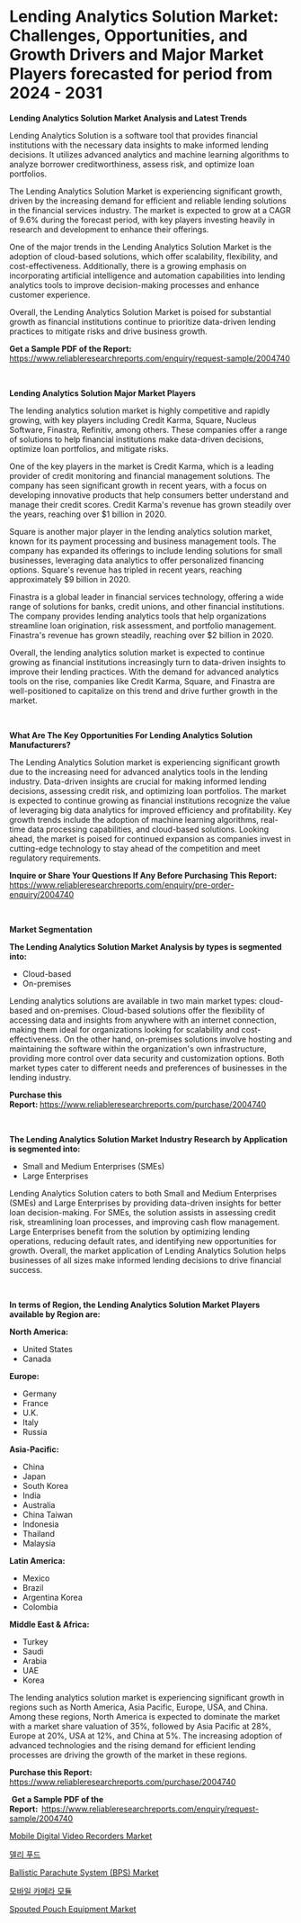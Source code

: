 <p><h1>Lending Analytics Solution Market: Challenges, Opportunities, and Growth Drivers and Major Market Players forecasted for period from 2024 - 2031</h1></p><p><strong>Lending Analytics Solution Market Analysis and Latest Trends</strong></p>
<p><p>Lending Analytics Solution is a software tool that provides financial institutions with the necessary data insights to make informed lending decisions. It utilizes advanced analytics and machine learning algorithms to analyze borrower creditworthiness, assess risk, and optimize loan portfolios.</p><p>The Lending Analytics Solution Market is experiencing significant growth, driven by the increasing demand for efficient and reliable lending solutions in the financial services industry. The market is expected to grow at a CAGR of 9.6% during the forecast period, with key players investing heavily in research and development to enhance their offerings.</p><p>One of the major trends in the Lending Analytics Solution Market is the adoption of cloud-based solutions, which offer scalability, flexibility, and cost-effectiveness. Additionally, there is a growing emphasis on incorporating artificial intelligence and automation capabilities into lending analytics tools to improve decision-making processes and enhance customer experience.</p><p>Overall, the Lending Analytics Solution Market is poised for substantial growth as financial institutions continue to prioritize data-driven lending practices to mitigate risks and drive business growth.</p></p>
<p><strong>Get a Sample PDF of the Report:&nbsp;</strong> <a href="https://www.reliableresearchreports.com/enquiry/request-sample/2004740">https://www.reliableresearchreports.com/enquiry/request-sample/2004740</a></p>
<p>&nbsp;</p>
<p><strong>Lending Analytics Solution Major Market Players</strong></p>
<p><p>The lending analytics solution market is highly competitive and rapidly growing, with key players including Credit Karma, Square, Nucleus Software, Finastra, Refinitiv, among others. These companies offer a range of solutions to help financial institutions make data-driven decisions, optimize loan portfolios, and mitigate risks.</p><p>One of the key players in the market is Credit Karma, which is a leading provider of credit monitoring and financial management solutions. The company has seen significant growth in recent years, with a focus on developing innovative products that help consumers better understand and manage their credit scores. Credit Karma's revenue has grown steadily over the years, reaching over $1 billion in 2020.</p><p>Square is another major player in the lending analytics solution market, known for its payment processing and business management tools. The company has expanded its offerings to include lending solutions for small businesses, leveraging data analytics to offer personalized financing options. Square's revenue has tripled in recent years, reaching approximately $9 billion in 2020.</p><p>Finastra is a global leader in financial services technology, offering a wide range of solutions for banks, credit unions, and other financial institutions. The company provides lending analytics tools that help organizations streamline loan origination, risk assessment, and portfolio management. Finastra's revenue has grown steadily, reaching over $2 billion in 2020.</p><p>Overall, the lending analytics solution market is expected to continue growing as financial institutions increasingly turn to data-driven insights to improve their lending practices. With the demand for advanced analytics tools on the rise, companies like Credit Karma, Square, and Finastra are well-positioned to capitalize on this trend and drive further growth in the market.</p></p>
<p>&nbsp;</p>
<p><strong>What Are The Key Opportunities For Lending Analytics Solution Manufacturers?</strong></p>
<p><p>The Lending Analytics Solution market is experiencing significant growth due to the increasing need for advanced analytics tools in the lending industry. Data-driven insights are crucial for making informed lending decisions, assessing credit risk, and optimizing loan portfolios. The market is expected to continue growing as financial institutions recognize the value of leveraging big data analytics for improved efficiency and profitability. Key growth trends include the adoption of machine learning algorithms, real-time data processing capabilities, and cloud-based solutions. Looking ahead, the market is poised for continued expansion as companies invest in cutting-edge technology to stay ahead of the competition and meet regulatory requirements.</p></p>
<p><strong>Inquire or Share Your Questions If Any Before Purchasing This Report:</strong> <a href="https://www.reliableresearchreports.com/enquiry/pre-order-enquiry/2004740">https://www.reliableresearchreports.com/enquiry/pre-order-enquiry/2004740</a></p>
<p>&nbsp;</p>
<p><strong>Market Segmentation</strong></p>
<p><strong>The Lending Analytics Solution Market Analysis by types is segmented into:</strong></p>
<p><ul><li>Cloud-based</li><li>On-premises</li></ul></p>
<p><p>Lending analytics solutions are available in two main market types: cloud-based and on-premises. Cloud-based solutions offer the flexibility of accessing data and insights from anywhere with an internet connection, making them ideal for organizations looking for scalability and cost-effectiveness. On the other hand, on-premises solutions involve hosting and maintaining the software within the organization's own infrastructure, providing more control over data security and customization options. Both market types cater to different needs and preferences of businesses in the lending industry.</p></p>
<p><strong>Purchase this Report:&nbsp;</strong><a href="https://www.reliableresearchreports.com/purchase/2004740">https://www.reliableresearchreports.com/purchase/2004740</a></p>
<p>&nbsp;</p>
<p><strong>The Lending Analytics Solution Market Industry Research by Application is segmented into:</strong></p>
<p><ul><li>Small and Medium Enterprises (SMEs)</li><li>Large Enterprises</li></ul></p>
<p><p>Lending Analytics Solution caters to both Small and Medium Enterprises (SMEs) and Large Enterprises by providing data-driven insights for better loan decision-making. For SMEs, the solution assists in assessing credit risk, streamlining loan processes, and improving cash flow management. Large Enterprises benefit from the solution by optimizing lending operations, reducing default rates, and identifying new opportunities for growth. Overall, the market application of Lending Analytics Solution helps businesses of all sizes make informed lending decisions to drive financial success.</p></p>
<p>&nbsp;</p>
<p><strong>In terms of Region, the Lending Analytics Solution Market Players available by Region are:</strong></p>
<p>
    <p> <strong> North America: </strong>
        <ul>
            <li>United States</li>
            <li>Canada</li>
        </ul>
        </p> 
    <p> <strong> Europe: </strong>
        <ul>
            <li>Germany</li>
            <li>France</li>
            <li>U.K.</li>
            <li>Italy</li>
            <li>Russia</li>
        </ul>
        </p> 
    <p> <strong> Asia-Pacific: </strong>
        <ul>
            <li>China</li>
            <li>Japan</li>
            <li>South Korea</li>
            <li>India</li>
            <li>Australia</li>
            <li>China Taiwan</li>
            <li>Indonesia</li>
            <li>Thailand</li>
            <li>Malaysia</li>
        </ul>
        </p> 
    <p> <strong> Latin America: </strong>
        <ul>
            <li>Mexico</li>
            <li>Brazil</li>
            <li>Argentina Korea</li>
            <li>Colombia</li>
        </ul>
        </p> 
    <p> <strong> Middle East & Africa: </strong>
        <ul>
            <li>Turkey</li>
            <li>Saudi</li>
            <li>Arabia</li>
            <li>UAE</li>
            <li>Korea</li>
        </ul>
    </p>
    </p>
<p><p>The lending analytics solution market is experiencing significant growth in regions such as North America, Asia Pacific, Europe, USA, and China. Among these regions, North America is expected to dominate the market with a market share valuation of 35%, followed by Asia Pacific at 28%, Europe at 20%, USA at 12%, and China at 5%. The increasing adoption of advanced technologies and the rising demand for efficient lending processes are driving the growth of the market in these regions.</p></p>
<p><strong>Purchase this Report: </strong><a href="https://www.reliableresearchreports.com/purchase/2004740">https://www.reliableresearchreports.com/purchase/2004740</a></p>
<p>&nbsp;<strong>Get a Sample PDF of the Report:&nbsp;&nbsp;</strong><a href="https://www.reliableresearchreports.com/enquiry/request-sample/2004740">https://www.reliableresearchreports.com/enquiry/request-sample/2004740</a></p>
<p><strong></strong></p>
<p><p><a href="https://view.publitas.com/reportprime-1/mobile-digital-video-recorders-market-size-growth-and-forecast-from-2024-2031/">Mobile Digital Video Recorders Market</a></p><p><a href="https://medium.com/@nenoworleyg3rknpg0vak2pcs/deli-foods-%EC%8B%9C%EC%9E%A5-%EC%A0%84%EB%A7%9D-%EC%82%B0%EC%97%85-%EA%B0%9C%EC%9A%94-%EB%B0%8F-%EC%98%88%EC%B8%A1-2024%EB%85%84%EB%B6%80%ED%84%B0-2031%EB%85%84%EA%B9%8C%EC%A7%80-b8b007749d70">델리 푸드</a></p><p><a href="https://meowing-lemming-dd3.notion.site/Ballistic-Parachute-System-BPS-Market-Size-Evaluating-its-Market-Trends-Growth-and-Projections--a4acbc5cf9c7412f93a6491676106868">Ballistic Parachute System (BPS) Market</a></p><p><a href="https://medium.com/@nenoworleyg3rknpg0vak2pcs/2024%EB%85%84%EB%B6%80%ED%84%B0-2031%EB%85%84%EA%B9%8C%EC%A7%80-%EC%98%88%EC%B8%A1%EB%90%9C-%EB%AA%A8%EB%B0%94%EC%9D%BC-%EC%B9%B4%EB%A9%94%EB%9D%BC-%EB%AA%A8%EB%93%88-%EC%8B%9C%EC%9E%A5-%ED%8A%B8%EB%A0%8C%EB%93%9C%EC%99%80-%EC%8B%9C%EC%9E%A5-%EB%B6%84%EC%84%9D-cf58ad46317c">모바일 카메라 모듈</a></p><p><a href="https://shimmer-gardenia-37a.notion.site/Spouted-Pouch-Equipment-Market-Size-and-Growth-Market-Segmentation-Regional-and-Country-Breakdowns-fad4c133a392448fac78b0d2792ef9e1">Spouted Pouch Equipment Market</a></p></p>